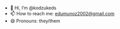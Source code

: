 - 👋 Hi, I’m @kodzukeds
- 📫 How to reach me: edumunoz2002@gmail.com
- 😄 Pronouns: they/them

<!---
kodzukeds/kodzukeds is a ✨ special ✨ repository because its `README.md` (this file) appears on your GitHub profile.
You can click the Preview link to take a look at your changes.
--->
